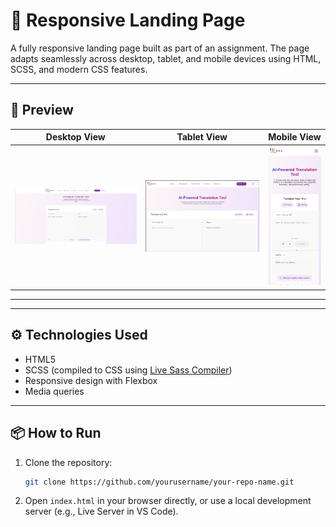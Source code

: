 # 🚀 Responsive Landing Page

A fully responsive landing page built as part of an assignment. The page adapts seamlessly across desktop, tablet, and mobile devices using HTML, SCSS, and modern CSS features.

---

## 📸 Preview

| Desktop View | Tablet View | Mobile View |
|--------------|-------------|-------------|
| ![Desktop](./assets/outputimg/Desktop.png) | ![Tablet](./assets/outputimg/Tablet.png) | ![Mobile](./assets/outputimg/Mobile.png) |

---


---

## ⚙️ Technologies Used

- HTML5
- SCSS (compiled to CSS using [Live Sass Compiler](https://marketplace.visualstudio.com/items?itemName=ritwickdey.live-sass))
- Responsive design with Flexbox
- Media queries

---

## 📦 How to Run

1. Clone the repository:
   ```bash
   git clone https://github.com/yourusername/your-repo-name.git

2. Open `index.html` in your browser directly, or use a local development server (e.g., Live Server in VS Code).
